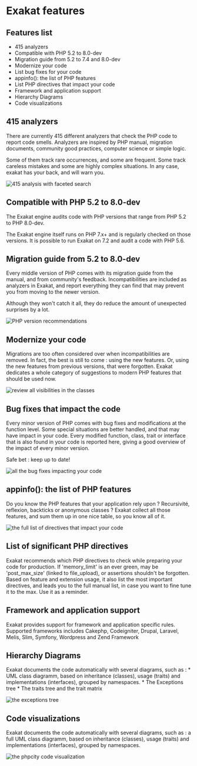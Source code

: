 Exakat features
===============

Features list
-------------

-   415 analyzers
-   Compatible with PHP 5.2 to 8.0-dev
-   Migration guide from 5.2 to 7.4 and 8.0-dev
-   Modernize your code
-   List bug fixes for your code
-   appinfo(): the list of PHP features
-   List PHP directives that impact your code
-   Framework and application support
-   Hierarchy Diagrams
-   Code visualizations

415 analyzers
-------------

There are currently 415 different analyzers that check the PHP code to
report code smells. Analyzers are inspired by PHP manual, migration
documents, community good practices, computer science or simple logic.

Some of them track rare occurrences, and some are frequent. Some track
careless mistakes and some are highly complex situations. In any case,
exakat has your back, and will warn you.

![415 analysis with faceted search](images/dashboard.748.png)

Compatible with PHP 5.2 to 8.0-dev
----------------------------------

The Exakat engine audits code with PHP versions that range from PHP 5.2
to PHP 8.0-dev.

The Exakat engine itself runs on PHP 7.x+ and is regularly checked on
those versions. It is possible to run Exakat on 7.2 and audit a code
with PHP 5.6.

Migration guide from 5.2 to 8.0-dev
-----------------------------------

Every middle version of PHP comes with its migration guide from the
manual, and from community\'s feedback. Incompatibilities are included
as analyzers in Exakat, and report everything they can find that may
prevent you from moving to the newer version.

Although they won\'t catch it all, they do reduce the amount of
unexpected surprises by a lot.

![PHP version recommendations](images/versionreco.748.png)

Modernize your code
-------------------

Migrations are too often considered over when incompatibilities are
removed. In fact, the best is still to come : using the new features.
Or, using the new features from previous versions, that were forgotten.
Exakat dedicates a whole category of suggestions to modern PHP features
that should be used now.

![review all visibilities in the classes](images/visibility.748.png)

Bug fixes that impact the code
------------------------------

Every minor version of PHP comes with bug fixes and modifications at the
function level. Some special situations are better handled, and that may
have impact in your code. Every modified function, class, trait or
interface that is also found in your code is reported here, giving a
good overview of the impact of every minor version.

Safe bet : keep up to date!

![all the bug fixes impacting your code](images/bugfixes.748.png)

appinfo(): the list of PHP features
-----------------------------------

Do you know the PHP features that your application rely upon ?
Recursivité, reflexion, backticks or anonymous classes ? Exakat collect
all those features, and sum them up in one nice table, so you know all
of it.

![the full list of directives that impact your code](images/directives_list.748.png)

List of significant PHP directives
----------------------------------

Exakat recommends which PHP directives to check while preparing your
code for production. If \'memory\_limit\' is an ever green, may be
\'post\_max\_size\' (linked to file\_upload), or assertions shouldn\'t
be forgotten. Based on feature and extension usage, it also list the
most important directives, and leads you to the full manual list, in
case you want to fine tune it to the max. Use it as a reminder.

Framework and application support
---------------------------------

Exakat provides support for framework and application specific rules.
Supported frameworks includes Cakephp, Codeigniter, Drupal, Laravel,
Melis, Slim, Symfony, Wordpress and Zend Framework

Hierarchy Diagrams
------------------

Exakat documents the code automatically with several diagrams, such as :
\* UML class diagramm, based on inheritance (classes), usage (traits)
and implementations (interfaces), grouped by namespaces. \* The
Exceptions tree \* The traits tree and the trait matrix

![the exceptions tree](images/exceptions.tree_.748.png)

Code visualizations
-------------------

Exakat documents the code automatically with several diagrams, such as :
a full UML class diagramm, based on inheritance (classes), usage
(traits) and implementations (interfaces), grouped by namespaces.

![the phpcity code visualization](images/phpcity.792.png)
